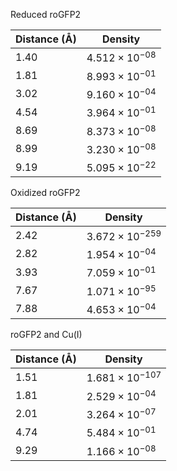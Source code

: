 Reduced roGFP2

| Distance (Å) | Density |
|-----------|-----------|
| 1.40 | $4.512 \times 10^{-08}$ |
| 1.81 | $8.993 \times 10^{-01}$ |
| 3.02 | $9.160 \times 10^{-04}$ |
| 4.54 | $3.964 \times 10^{-01}$ |
| 8.69 | $8.373 \times 10^{-08}$ |
| 8.99 | $3.230 \times 10^{-08}$ |
| 9.19 | $5.095 \times 10^{-22}$ |

Oxidized roGFP2

| Distance (Å) | Density |
|-----------|-----------|
| 2.42 | $3.672 \times 10^{-259}$ |
| 2.82 | $1.954 \times 10^{-04}$ |
| 3.93 | $7.059 \times 10^{-01}$ |
| 7.67 | $1.071 \times 10^{-95}$ |
| 7.88 | $4.653 \times 10^{-04}$ |

roGFP2 and Cu(I)

| Distance (Å) | Density |
|-----------|-----------|
| 1.51 | $1.681 \times 10^{-107}$ |
| 1.81 | $2.529 \times 10^{-04}$ |
| 2.01 | $3.264 \times 10^{-07}$ |
| 4.74 | $5.484 \times 10^{-01}$ |
| 9.29 | $1.166 \times 10^{-08}$ |
